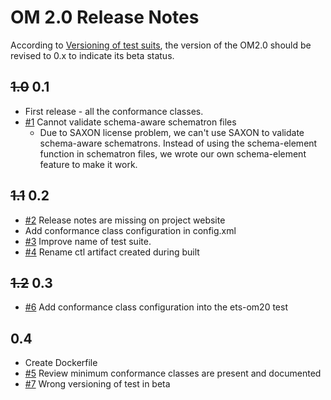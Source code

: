 # OM 2.0 Release Notes

According to [Versioning of test suits](https://github.com/opengeospatial/cite/wiki/ETS-Names-and-Versioning#versioning-of-test-suites), the version of the OM2.0 should be revised to 0.x to indicate its beta status.

## ~~1.0~~ 0.1 
  * First release - all the conformance classes.
  * [#1](https://github.com/opengeospatial/ets-om20/issues/1) Cannot validate schema-aware schematron files
    * Due to SAXON license problem, we can't use SAXON to validate schema-aware schematrons. Instead of using the schema-element function in schematron files, we wrote our own schema-element feature to make it work.

## ~~1.1~~ 0.2
  * [#2](https://github.com/opengeospatial/ets-om20/issues/2) Release notes are missing on project website
  * Add conformance class configuration in config.xml
  * [#3](https://github.com/opengeospatial/ets-om20/issues/3) Improve name of test suite.
  * [#4](https://github.com/opengeospatial/ets-om20/issues/4) Rename ctl artifact created during built

## ~~1.2~~ 0.3
  * [#6](https://github.com/opengeospatial/ets-om20/issues/6) Add conformance class configuration into the ets-om20 test

## 0.4
 * Create Dockerfile
 * [#5](https://github.com/opengeospatial/ets-om20/issues/5) Review minimum conformance classes are present and documented
 * [#7](https://github.com/opengeospatial/ets-om20/issues/7) Wrong versioning of test in beta